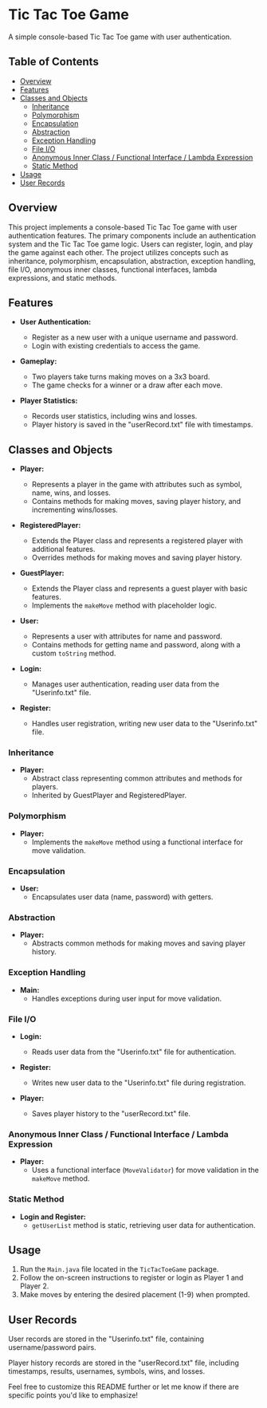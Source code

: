 # Tic Tac Toe Game

A simple console-based Tic Tac Toe game with user authentication.

## Table of Contents

- [Overview](#overview)
- [Features](#features)
- [Classes and Objects](#classes-and-objects)
  - [Inheritance](#inheritance)
  - [Polymorphism](#polymorphism)
  - [Encapsulation](#encapsulation)
  - [Abstraction](#abstraction)
  - [Exception Handling](#exception-handling)
  - [File I/O](#file-io)
  - [Anonymous Inner Class / Functional Interface / Lambda Expression](#anonymous-inner-class--functional-interface--lambda-expression)
  - [Static Method](#static-method)
- [Usage](#usage)
- [User Records](#user-records)

## Overview

This project implements a console-based Tic Tac Toe game with user authentication features. The primary components include an authentication system and the Tic Tac Toe game logic. Users can register, login, and play the game against each other. The project utilizes concepts such as inheritance, polymorphism, encapsulation, abstraction, exception handling, file I/O, anonymous inner classes, functional interfaces, lambda expressions, and static methods.

## Features

- **User Authentication:**
  - Register as a new user with a unique username and password.
  - Login with existing credentials to access the game.
  
- **Gameplay:**
  - Two players take turns making moves on a 3x3 board.
  - The game checks for a winner or a draw after each move.

- **Player Statistics:**
  - Records user statistics, including wins and losses.
  - Player history is saved in the "userRecord.txt" file with timestamps.

## Classes and Objects

- **Player:**
  - Represents a player in the game with attributes such as symbol, name, wins, and losses.
  - Contains methods for making moves, saving player history, and incrementing wins/losses.

- **RegisteredPlayer:**
  - Extends the Player class and represents a registered player with additional features.
  - Overrides methods for making moves and saving player history.

- **GuestPlayer:**
  - Extends the Player class and represents a guest player with basic features.
  - Implements the `makeMove` method with placeholder logic.

- **User:**
  - Represents a user with attributes for name and password.
  - Contains methods for getting name and password, along with a custom `toString` method.

- **Login:**
  - Manages user authentication, reading user data from the "Userinfo.txt" file.

- **Register:**
  - Handles user registration, writing new user data to the "Userinfo.txt" file.

### Inheritance

- **Player:**
  - Abstract class representing common attributes and methods for players.
  - Inherited by GuestPlayer and RegisteredPlayer.

### Polymorphism

- **Player:**
  - Implements the `makeMove` method using a functional interface for move validation.

### Encapsulation

- **User:**
  - Encapsulates user data (name, password) with getters.

### Abstraction

- **Player:**
  - Abstracts common methods for making moves and saving player history.

### Exception Handling

- **Main:**
  - Handles exceptions during user input for move validation.

### File I/O

- **Login:**
  - Reads user data from the "Userinfo.txt" file for authentication.

- **Register:**
  - Writes new user data to the "Userinfo.txt" file during registration.

- **Player:**
  - Saves player history to the "userRecord.txt" file.

### Anonymous Inner Class / Functional Interface / Lambda Expression

- **Player:**
  - Uses a functional interface (`MoveValidator`) for move validation in the `makeMove` method.

### Static Method

- **Login and Register:**
  - `getUserList` method is static, retrieving user data for authentication.

## Usage

1. Run the `Main.java` file located in the `TicTacToeGame` package.
2. Follow the on-screen instructions to register or login as Player 1 and Player 2.
3. Make moves by entering the desired placement (1-9) when prompted.

## User Records

User records are stored in the "Userinfo.txt" file, containing username/password pairs.

Player history records are stored in the "userRecord.txt" file, including timestamps, results, usernames, symbols, wins, and losses.

Feel free to customize this README further or let me know if there are specific points you'd like to emphasize!
